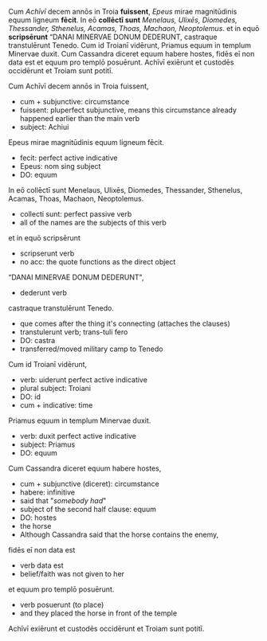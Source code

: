 Cum *Achīvī* decem annōs in Troia **fuissent**, *Epeus* mirae magnitūdinis equum ligneum **fēcit**. In eō **collēctī sunt** *Menelaus, Ulixēs, Diomedes, Thessander, Sthenelus, Acamas, Thoas, Machaon, Neoptolemus*. et in equō **scripsērunt** “DANAI MINERVAE DONUM DEDERUNT, castraque transtulērunt Tenedo. Cum id Troianī vidērunt, Priamus equum in templum Minervae duxit. Cum Cassandra diceret equum habere hostes, fidēs eī non data est et equum pro templō posuērunt. Achīvī exiērunt et custodēs occidērunt et Troiam sunt potitī.



Cum Achīvī decem annōs in Troia fuissent, 
- cum + subjunctive: circumstance
- fuissent: pluperfect subjunctive, means this circumstance already happened earlier than the main verb
- subject: Achiui

Epeus mirae magnitūdinis equum ligneum fēcit. 
- fecit: perfect active indicative
- Epeus: nom sing subject
- DO: equum

In eō collēctī sunt Menelaus, Ulixēs, Diomedes, Thessander, Sthenelus, Acamas, Thoas, Machaon, Neoptolemus. 
- collecti sunt: perfect passive verb
- all of the names are the subjects of this verb

et in equō scripsērunt 
- scripserunt verb
- no acc: the quote functions as the direct object

“DANAI MINERVAE DONUM DEDERUNT",
- dederunt verb

castraque transtulērunt Tenedo. 
- que comes after the thing it's connecting (attaches the clauses)
- transtulerunt verb; trans-tuli fero
- DO: castra
- transferred/moved military camp to Tenedo

Cum id Troianī vidērunt, 
- verb: uiderunt perfect active indicative
- plural subject: Troiani
- DO: id
- cum + indicative: time

Priamus equum in templum Minervae duxit. 
- verb: duxit perfect active indicative
- subject: Priamus
- DO: equum

Cum Cassandra diceret equum habere hostes,
- cum + subjunctive (diceret): circumstance
- habere: infinitive
- said that "_somebody had_"
- subject of the second half clause: equum
- DO: hostes
- the horse 
- Although Cassandra said that the horse contains the enemy, 

fidēs eī non data est 
- verb data est
- belief/faith was not given to her

et equum pro templō posuērunt.
- verb posuerunt (to place)
- and they placed the horse in front of the temple

Achīvī exiērunt et custodēs occidērunt et Troiam sunt potitī.
